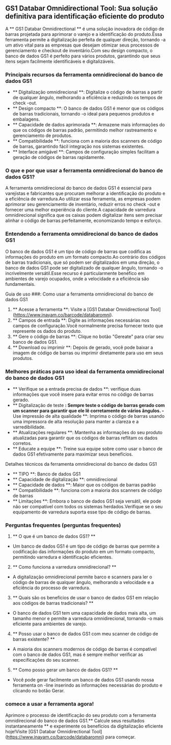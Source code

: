 ## GS1 Databar Omnidirectional Tool: Sua solução definitiva para identificação eficiente do produto

A ** GS1 Databar Omnidirectional ** é uma solução inovadora de código de barras projetada para aprimorar o varejo e a identificação do produto.Essa ferramenta permite a digitalização perfeita de qualquer direção, tornando -a um ativo vital para as empresas que desejam otimizar seus processos de gerenciamento e checkout de inventário.Com seu design compacto, o banco de dados GS1 é perfeito para vários produtos, garantindo que seus itens sejam facilmente identificáveis ​​e digitalizáveis.

### Principais recursos da ferramenta omnidirecional do banco de dados GS1

- ** Digitalização omnidirecional **: Digitalize o código de barras a partir de qualquer ângulo, melhorando a eficiência e reduzindo os tempos de check -out.
- ** Design compacto **: O banco de dados GS1 é menor que os códigos de barras tradicionais, tornando -o ideal para pequenos produtos e embalagens.
- ** Capacidade de dados aprimorada **: Armazene mais informações do que os códigos de barras padrão, permitindo melhor rastreamento e gerenciamento de produtos.
- ** Compatibilidade **: funciona com a maioria dos scanners de código de barras, garantindo fácil integração nos sistemas existentes.
- ** Interface amigável **: Campos de configuração simples facilitam a geração de códigos de barras rapidamente.

### O que e por que usar a ferramenta omnidirecional do banco de dados GS1?

A ferramenta omnidirecional do banco de dados GS1 é essencial para varejistas e fabricantes que procuram melhorar a identificação do produto e a eficiência de varredura.Ao utilizar essa ferramenta, as empresas podem aprimorar seu gerenciamento de inventário, reduzir erros no check -out e fornecer uma melhor experiência do cliente.A capacidade de varredura omnidirecional significa que os caixas podem digitalizar itens sem precisar alinhar o código de barras perfeitamente, economizando tempo e esforço.

### Entendendo a ferramenta omnidirecional do banco de dados GS1

O banco de dados GS1 é um tipo de código de barras que codifica as informações do produto em um formato compacto.Ao contrário dos códigos de barras tradicionais, que só podem ser digitalizados em uma direção, o banco de dados GS1 pode ser digitalizado de qualquer ângulo, tornando -o incrivelmente versátil.Esse recurso é particularmente benéfico em ambientes de varejo ocupados, onde a velocidade e a eficiência são fundamentais.

Guia de uso ###: Como usar a ferramenta omnidirecional do banco de dados GS1

1. ** Acesse a ferramenta **: Visite a [GS1 Databar Omnidirectional Tool] (https://www.inayam.co/barcode/databaromni).
2. ** Campos de entrada **: Digite as informações necessárias nos campos de configuração.Você normalmente precisa fornecer texto que represente os dados do produto.
3. ** Gere o código de barras **: Clique no botão "Gereate" para criar seu banco de dados GS1.
4. ** Download ou imprimir **: Depois de gerado, você pode baixar a imagem de código de barras ou imprimir diretamente para uso em seus produtos.

### Melhores práticas para uso ideal da ferramenta omnidirecional do banco de dados GS1

- ** Verifique se a entrada precisa de dados **: verifique duas informações que você insere para evitar erros no código de barras gerado.
- ** Digitalização de teste **: Sempre teste o código de barras gerado com um scanner para garantir que ele lê corretamente de vários ângulos.
-** Use impressão de alta qualidade **: Imprima o código de barras usando uma impressora de alta resolução para manter a clareza e a varredibilidade.
- ** Atualizações regulares **: Mantenha as informações do seu produto atualizadas para garantir que os códigos de barras reflitam os dados corretos.
- ** Educate a equipe **: Treine sua equipe sobre como usar o banco de dados GS1 efetivamente para maximizar seus benefícios.

Detalhes técnicos da ferramenta omnidirecional do banco de dados GS1

- ** TIPO **: Banco de dados GS1
- ** Capacidade de digitalização **: omnidirecional
- ** Capacidade de dados **: Maior que os códigos de barras padrão
- ** Compatibilidade **: funciona com a maioria dos scanners de código de barras
- ** Limitações **: Embora o banco de dados GS1 seja versátil, ele pode não ser compatível com todos os sistemas herdados.Verifique se o seu equipamento de varredura suporta esse tipo de código de barras.

### Perguntas frequentes (perguntas frequentes)

1. ** O que é um banco de dados GS1? **
- Um banco de dados GS1 é um tipo de código de barras que permite a codificação das informações do produto em um formato compacto, permitindo varredura e identificação eficientes.

2. ** Como funciona a varredura omnidirecional? **
- A digitalização omnidirecional permite barco e scanners para ler o código de barras de qualquer ângulo, melhorando a velocidade e a eficiência do processo de varredura.

3. ** Quais são os benefícios de usar o banco de dados GS1 em relação aos códigos de barras tradicionais? **
- O banco de dados GS1 tem uma capacidade de dados mais alta, um tamanho menor e permite a varredura omnidirecional, tornando -o mais eficiente para ambientes de varejo.

4. ** Posso usar o banco de dados GS1 com meu scanner de código de barras existente? **
- A maioria dos scanners modernos de código de barras é compatível com o banco de dados GS1, mas é sempre melhor verificar as especificações do seu scanner.

5. ** Como posso gerar um banco de dados GS1? **
- Você pode gerar facilmente um banco de dados GS1 usando nossa ferramenta on -line inserindo as informações necessárias do produto e clicando no botão Gerar.

### comece a usar a ferramenta agora!

Aprimore o processo de identificação do seu produto com a ferramenta omnidirecional do banco de dados GS1.** Calcule seus resultados instantaneamente ** e experimente os benefícios da digitalização eficiente hoje!Visite [GS1 Databar Omnidirectional Tool] (https://www.inayam.co/barcode/databaromni) para começar.